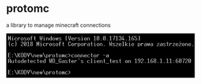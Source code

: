 # protomc
a library to manage minecraft connections

![running in autodetection mode](/screenshots/latest.png)
